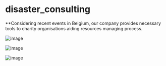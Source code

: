 # disaster_consulting

**Considering recent events in Belgium, our company provides necessary tools to charity organisations aiding resources managing process.



![image](https://user-images.githubusercontent.com/80903065/136177787-799af858-1d80-41b8-b0fc-6afece948719.png)


![image](https://user-images.githubusercontent.com/80903065/136177852-f9d0f9d6-ce59-4002-a86d-bb68079f9de6.png)


![image](https://user-images.githubusercontent.com/80903065/136177936-99c0a846-0091-4d8d-a128-ae156dd4a7c8.png)
